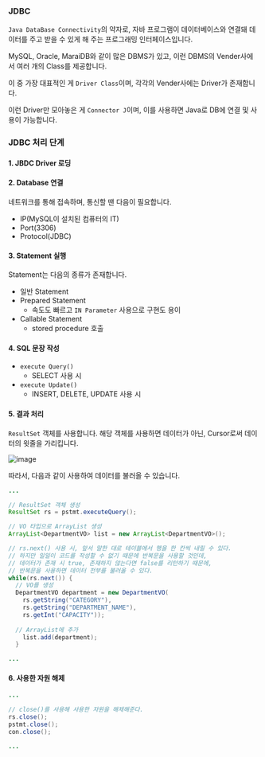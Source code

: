 ### JDBC

<code>Java DataBase Connectivity</code>의 약자로, 자바 프로그램이 데이터베이스와 연결돼 데이터를 주고 받을 수 있게 해 주는 프로그래밍 인터페이스입니다.

MySQL, Oracle, MaraiDB와 같이 많은 DBMS가 있고, 이런 DBMS의 Vender사에서 여러 개의 Class를 제공합니다.

이 중 가장 대표적인 게 <code>Driver Class</code>이며, 각각의 Vender사에는 Driver가 존재합니다.

이런 Driver만 모아놓은 게 <code>Connector J</code>이며, 이를 사용하면 Java로 DB에 연결 및 사용이 가능합니다.

### JDBC 처리 단계

#### 1. JBDC Driver 로딩

#### 2. Database 연결
네트워크를 통해 접속하며, 통신할 땐 다음이 필요합니다.
- IP(MySQL이 설치된 컴퓨터의 IT)
- Port(3306)
- Protocol(JDBC)

#### 3. Statement 실행
Statement는 다음의 종류가 존재합니다.
- 일반 Statement
- Prepared Statement
  - 속도도 빠르고 <code>IN Parameter</code> 사용으로 구현도 용이
- Callable Statement
  - stored procedure 호출

#### 4. SQL 문장 작성
- <code>execute Query()</code>
  - SELECT 사용 시 
- <code>execute Update()</code>
  - INSERT, DELETE, UPDATE 사용 시

#### 5. 결과 처리
<code>ResultSet</code> 객체를 사용합니다. 해당 객체를 사용하면 데이터가 아닌, Cursor로써 데이터의 윗줄을 가리킵니다. 

![image](https://user-images.githubusercontent.com/85447054/209642798-29039904-6087-48dc-a987-271e73662905.png)

따라서, 다음과 같이 사용하여 데이터를 불러올 수 있습니다.

```java
...

// ResultSet 객체 생성
ResultSet rs = pstmt.executeQuery();

// VO 타입으로 ArrayList 생성 
ArrayList<DepartmentVO> list = new ArrayList<DepartmentVO>();

// rs.next() 사용 시, 앞서 말한 대로 테이블에서 행을 한 칸씩 내릴 수 있다.
// 하지만 일일이 코드를 작성할 수 없기 때문에 반복문을 사용할 것인데,
// 데이터가 존재 시 true, 존재하지 않는다면 false를 리턴하기 때문에,
// 반복문을 사용하면 데이터 전부를 불러올 수 있다.
while(rs.next()) {
  // VO를 생성
  DepartmentVO department = new DepartmentVO(
    rs.getString("CATEGORY"),
    rs.getString("DEPARTMENT_NAME"),
    rs.getInt("CAPACITY"));
		
  // ArrayList에 추가
    list.add(department);
  }

...

```
#### 6. 사용한 자원 해제
```java
...

// close()를 사용해 사용한 자원을 해제해준다.
rs.close();
pstmt.close();
con.close();

...
```
